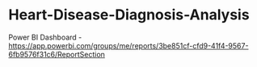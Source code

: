 # Heart-Disease-Diagnosis-Analysis


Power BI Dashboard - https://app.powerbi.com/groups/me/reports/3be851cf-cfd9-41f4-9567-6fb9576f31c6/ReportSection
